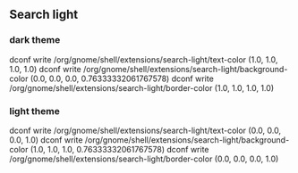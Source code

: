 ## Search light

### dark theme

dconf write /org/gnome/shell/extensions/search-light/text-color (1.0, 1.0, 1.0, 1.0)
dconf write /org/gnome/shell/extensions/search-light/background-color (0.0, 0.0, 0.0, 0.76333332061767578)
dconf write /org/gnome/shell/extensions/search-light/border-color (1.0, 1.0, 1.0, 1.0)


### light theme

dconf write /org/gnome/shell/extensions/search-light/text-color (0.0, 0.0, 0.0, 1.0)
dconf write /org/gnome/shell/extensions/search-light/background-color (1.0, 1.0, 1.0, 0.76333332061767578)
dconf write /org/gnome/shell/extensions/search-light/border-color (0.0, 0.0, 0.0, 1.0)

